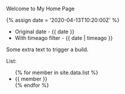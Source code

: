 ---
---

Welcome to My Home Page

{% assign date = '2020-04-13T10:20:00Z' %}

- Original date - {{ date }}
- With timeago filter - {{ date | timeago }}

Some extra text to trigger a build.

List: 

<ul>
{% for member in site.data.list %}
<li>{{ member }}</li>
{% endfor %}
</ul>